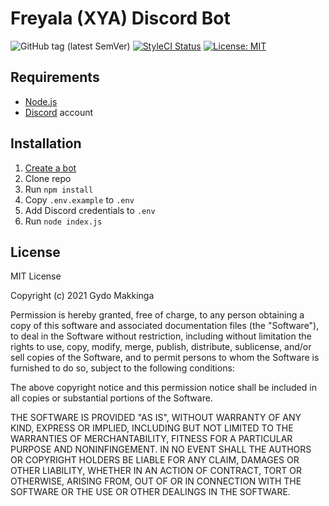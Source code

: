 # Freyala (XYA) Discord Bot

![GitHub tag (latest SemVer)](https://img.shields.io/github/v/tag/makkinga/xya-discord-bot.svg?label=version) [![StyleCI Status](https://github.styleci.io/repos/157406962/shield?style=flat&branch=master)](https://github.styleci.io/repos/368896444) [![License: MIT](https://img.shields.io/badge/License-MIT-yellow.svg)](https://opensource.org/licenses/MIT)

## Requirements

- [Node.js](http://nodejs.org/)
- [Discord](https://discordapp.com/) account

## Installation

1. [Create a bot](https://discordjs.guide/preparations/setting-up-a-bot-application.html#creating-your-bot)
2. Clone repo
3. Run `npm install`
4. Copy `.env.example` to `.env`
5. Add Discord credentials to `.env`
6. Run `node index.js`

## License

MIT License

Copyright (c) 2021 Gydo Makkinga

Permission is hereby granted, free of charge, to any person obtaining a copy of this software and associated documentation files (the "Software"), to deal in the Software without restriction, including without limitation the rights to use, copy, modify, merge, publish, distribute, sublicense, and/or sell copies of the Software, and to permit persons to whom the Software is furnished to do so, subject to the following conditions:

The above copyright notice and this permission notice shall be included in all copies or substantial portions of the Software.

THE SOFTWARE IS PROVIDED "AS IS", WITHOUT WARRANTY OF ANY KIND, EXPRESS OR IMPLIED, INCLUDING BUT NOT LIMITED TO THE WARRANTIES OF MERCHANTABILITY, FITNESS FOR A PARTICULAR PURPOSE AND NONINFINGEMENT. IN NO EVENT SHALL THE AUTHORS OR COPYRIGHT HOLDERS BE LIABLE FOR ANY CLAIM, DAMAGES OR OTHER LIABILITY, WHETHER IN AN ACTION OF CONTRACT, TORT OR OTHERWISE, ARISING FROM, OUT OF OR IN CONNECTION WITH THE SOFTWARE OR THE USE OR OTHER DEALINGS IN THE SOFTWARE.
